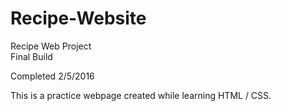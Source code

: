# Recipe-Website


Recipe Web Project         
Final Build             
                                  
Completed 2/5/2016         
                                  
This is a practice webpage created while learning HTML / CSS.
